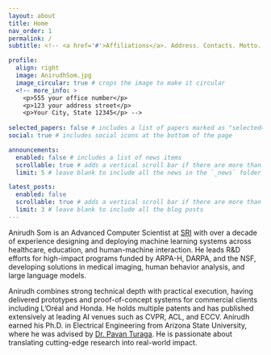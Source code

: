 ```yaml
---
layout: about
title: Home
nav_order: 1
permalink: /
subtitle: <!-- <a href='#'>Affiliations</a>. Address. Contacts. Motto. Etc.-->

profile:
  align: right
  image: AnirudhSom.jpg
  image_circular: true # crops the image to make it circular
  <!-- more_info: >
    <p>555 your office number</p>
    <p>123 your address street</p>
    <p>Your City, State 12345</p> -->
  
selected_papers: false # includes a list of papers marked as "selected={true}"
social: true # includes social icons at the bottom of the page

announcements:
  enabled: false # includes a list of news items
  scrollable: true # adds a vertical scroll bar if there are more than 3 news items
  limit: 5 # leave blank to include all the news in the `_news` folder

latest_posts:
  enabled: false
  scrollable: true # adds a vertical scroll bar if there are more than 3 new posts items
  limit: 3 # leave blank to include all the blog posts
---
```

<!-- Write your biography here. Tell the world about yourself. Link to your favorite [subreddit](http://reddit.com). You can put a picture in, too. The code is already in, just name your picture `prof_pic.jpg` and put it in the `img/` folder.

Put your address / P.O. box / other info right below your picture. You can also disable any of these elements by editing `profile` property of the YAML header of your `_pages/about.md`. Edit `_bibliography/papers.bib` and Jekyll will render your [publications page](/al-folio/publications/) automatically. 

Link to your social media connections, too. This theme is set up to use [Font Awesome icons](https://fontawesome.com/) and [Academicons](https://jpswalsh.github.io/academicons/), like the ones below. Add your Facebook, Twitter, LinkedIn, Google Scholar, or just disable all of them. -->

Anirudh Som is an Advanced Computer Scientist at [SRI](https://www.sri.com/) with over a decade of experience designing and deploying machine learning systems across healthcare, education, and human-machine interaction. He leads R&D efforts for high-impact programs funded by ARPA-H, DARPA, and the NSF, developing solutions in medical imaging, human behavior analysis, and large language models.

Anirudh combines strong technical depth with practical execution, having delivered prototypes and proof-of-concept systems for commercial clients including L’Oréal and Honda. He holds multiple patents and has published extensively at leading AI venues such as CVPR, ACL, and ECCV. Anirudh earned his Ph.D. in Electrical Engineering from Arizona State University, where he was advised by [Dr. Pavan Turaga](https://pavanturaga.com/). He is passionate about translating cutting-edge research into real-world impact.

<div id="quote" style="font-style: italic; margin-top: 20px; color: #888"></div>
<script>
  const quotes = [
    "The best way to predict the future is to invent it. — Alan Kay",
    "In the middle of difficulty lies opportunity. — Albert Einstein",
    "Simplicity is the soul of efficiency. — Austin Freeman",
    "Innovation distinguishes between a leader and a follower. — Steve Jobs",
    "If you can’t explain it simply, you don’t understand it well enough. — Albert Einstein",
    "Simplicity is the ultimate sophistication. — Leonardo da Vinci",
    "The ability to simplify means to eliminate the unnecessary so that the necessary may speak. — Hans Hofmann",
    "The secret of change is to focus all of your energy not on fighting the old, but on building the new. — Socrates",
    "Don’t explain your philosophy. Embody it. — Epictetus",
    "He who angers you, conquers you. — Elizabeth Kenny",
    "Luck is what happens when preparation meets opportunity. — Seneca",
    "You must be formless, shapeless, like water. — Bruce Lee",
    "The obstacle is the way. — Marcus Aurelius",
    "Opportunities multiply as they are seized. — Sun Tzu"
  ];

  const randomIndex = Math.floor(Math.random() * quotes.length);
  document.getElementById("quote").innerText = quotes[randomIndex];
</script>

<br>
